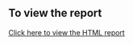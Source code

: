 ## To view the report

[Click here to view the HTML report](https://karthikeyan2kk.github.io/Machine-Failure-Prediction-/)
